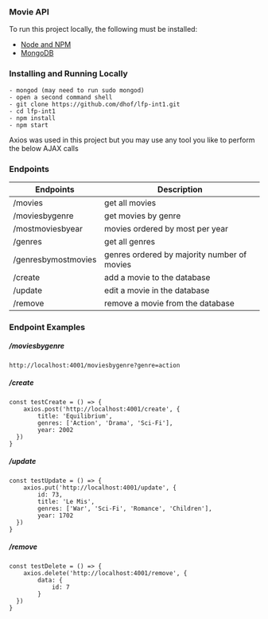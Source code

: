 ### Movie API

To run this project locally, the following must be installed:
* [Node and NPM](https://nodejs.org/en/download/)  
* [MongoDB](https://docs.mongodb.com/manual/installation/)

### Installing and Running Locally
```
- mongod (may need to run sudo mongod)
- open a second command shell
- git clone https://github.com/dhof/lfp-int1.git
- cd lfp-int1
- npm install
- npm start
```

Axios was used in this project but you may use any tool you like to perform the below AJAX calls 

### Endpoints
| Endpoints            | Description                                   |
|----------------------|-----------------------------------------------|
| /movies              | get all movies		                           |
| /moviesbygenre       | get movies by genre                           |
| /mostmoviesbyear     | movies ordered by most per year               |
| /genres              | get all genres                                |
| /genresbymostmovies  | genres ordered by majority number of movies   |
| /create 			   | add a movie to the database                   |
| /update              | edit a movie in the database                  |
| /remove              | remove a movie from the database              |

### Endpoint Examples

##### /moviesbygenre
```
http://localhost:4001/moviesbygenre?genre=action
```

##### /create
```
const testCreate = () => {
	axios.post('http://localhost:4001/create', {
	    title: 'Equilibrium',
	    genres: ['Action', 'Drama', 'Sci-Fi'],
	    year: 2002
  })
}
```

##### /update
```
const testUpdate = () => {
	axios.put('http://localhost:4001/update', {
		id: 73,
	    title: 'Le Mis',
	    genres: ['War', 'Sci-Fi', 'Romance', 'Children'],
	    year: 1702
  })
}
```

##### /remove
```
const testDelete = () => {
	axios.delete('http://localhost:4001/remove', {
		data: {
			id: 7
		}
  })
}
```




